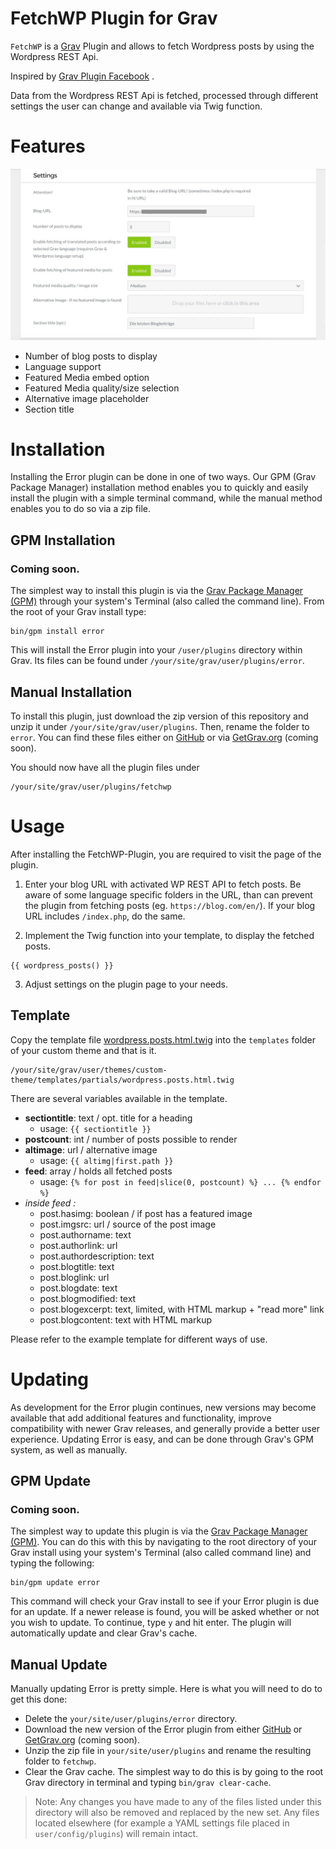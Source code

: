 # FetchWP Plugin for Grav

`FetchWP` is a [Grav](http://github.com/getgrav/grav) Plugin and allows to fetch Wordpress posts by using the Wordpress REST Api.

Inspired by [Grav Plugin Facebook](https://github.com/mikahanninen/grav-plugin-facebook) .

Data from the Wordpress REST Api is fetched, processed through different settings the user can change and available via Twig function.

# Features

![screenshot settings FetchWP](assets/screenshot.jpg)

- Number of blog posts to display
- Language support
- Featured Media embed option
- Featured Media quality/size selection
- Alternative image placeholder
- Section title

# Installation

Installing the Error plugin can be done in one of two ways. Our GPM (Grav Package Manager) installation method enables you to quickly and easily install the plugin with a simple terminal command, while the manual method enables you to do so via a zip file.

## GPM Installation

### Coming soon.

The simplest way to install this plugin is via the [Grav Package Manager (GPM)](http://learn.getgrav.org/advanced/grav-gpm) through your system's Terminal (also called the command line).  From the root of your Grav install type:

    bin/gpm install error

This will install the Error plugin into your `/user/plugins` directory within Grav. Its files can be found under `/your/site/grav/user/plugins/error`.

## Manual Installation

To install this plugin, just download the zip version of this repository and unzip it under `/your/site/grav/user/plugins`. Then, rename the folder to `error`. You can find these files either on [GitHub](https://github.com/cpannwitz/grav-plugin-fetchwp) or via [GetGrav.org](http://getgrav.org/downloads/plugins) (coming soon).

You should now have all the plugin files under

    /your/site/grav/user/plugins/fetchwp

# Usage

After installing the FetchWP-Plugin, you are required to visit the page of the plugin.

1) Enter your blog URL with activated WP REST API to fetch posts. Be aware of some language specific folders in the URL, than can prevent the plugin from fetching posts (eg. `https://blog.com/en/`). If your blog URL includes `/index.php`, do the same.

2) Implement the Twig function into your template, to display the fetched posts.
```
{{ wordpress_posts() }}
```

3) Adjust settings on the plugin page to your needs.

## Template

Copy the template file [wordpress.posts.html.twig](templates/partials/wordpress.posts.html.twig) into the `templates` folder of your custom theme and that is it.

```
/your/site/grav/user/themes/custom-theme/templates/partials/wordpress.posts.html.twig
```

There are several variables available in the template.

- **sectiontitle**: text / opt. title for a heading
    - usage: `{{ sectiontitle }}`
- **postcount**: int / number of posts possible to render
- **altimage**: url / alternative image
    - usage: `{{ altimg|first.path }}`
- **feed**: array / holds all fetched posts
    - usage: ```{% for post in feed|slice(0, postcount) %}
    ...
    {% endfor %}```
- *inside feed :*
    - post.hasimg: boolean / if post has a featured image
    - post.imgsrc: url / source of the post image
    - post.authorname: text
    - post.authorlink: url
    - post.authordescription: text
    - post.blogtitle: text
    - post.bloglink: url
    - post.blogdate: text
    - post.blogmodified: text
    - post.blogexcerpt: text, limited, with HTML markup + "read more" link
    - post.blogcontent: text with HTML markup

Please refer to the example template for different ways of use.

# Updating


As development for the Error plugin continues, new versions may become available that add additional features and functionality, improve compatibility with newer Grav releases, and generally provide a better user experience. Updating Error is easy, and can be done through Grav's GPM system, as well as manually.

## GPM Update
### Coming soon.

The simplest way to update this plugin is via the [Grav Package Manager (GPM)](http://learn.getgrav.org/advanced/grav-gpm). You can do this with this by navigating to the root directory of your Grav install using your system's Terminal (also called command line) and typing the following:

    bin/gpm update error

This command will check your Grav install to see if your Error plugin is due for an update. If a newer release is found, you will be asked whether or not you wish to update. To continue, type `y` and hit enter. The plugin will automatically update and clear Grav's cache.

## Manual Update

Manually updating Error is pretty simple. Here is what you will need to do to get this done:

* Delete the `your/site/user/plugins/error` directory.
* Download the new version of the Error plugin from either [GitHub](https://github.com/cpannwitz/grav-plugin-fetchwp) or [GetGrav.org](http://getgrav.org/downloads/plugins#extras) (coming soon).
* Unzip the zip file in `your/site/user/plugins` and rename the resulting folder to `fetchwp`.
* Clear the Grav cache. The simplest way to do this is by going to the root Grav directory in terminal and typing `bin/grav clear-cache`.

> Note: Any changes you have made to any of the files listed under this directory will also be removed and replaced by the new set. Any files located elsewhere (for example a YAML settings file placed in `user/config/plugins`) will remain intact.
